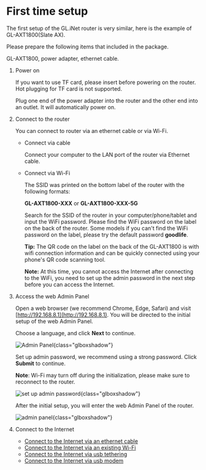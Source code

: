 # First time setup

The first setup of the GL.iNet router is very similar, here is the example of GL-AXT1800(Slate AX).

Please prepare the following items that included in the package.

GL-AXT1800, power adapter, ethernet cable.

1. Power on

    If you want to use TF card, please insert before powering on the router. Hot plugging for TF card is not supported.

    Plug one end of the power adapter into the router and the other end into an outlet. It will automatically power on.

2. Connect to the router

    You can connect to router via an ethernet cable or via Wi-Fi.

    * Connect via cable

        Connect your computer to the LAN port of the router via Ethernet cable.

    * Connect via Wi-Fi

        The SSID was printed on the bottom label of the router with the following formats:

        **GL-AXT1800-XXX** or **GL-AXT1800-XXX-5G**

        Search for the SSID of the router in your computer/phone/tablet and input the WiFi password. Please find the WiFi password on the label on the back of the router. Some models if you can't find the WiFi password on the label, please try the default password **goodlife**.

        **Tip:** The QR code on the label on the back of the GL-AXT1800 is with wifi connection information and can be quickly connected using your phone's QR code scanning tool.

        **Note:** At this time, you cannot access the Internet after connecting to the WiFi, you need to set up the admin password in the next step before you can access the Internet.

3. Access the web Admin Panel

    Open a web browser (we recommend Chrome, Edge, Safari) and visit [http://192.168.8.1](http://192.168.8.1). You will be directed to the initial setup of the web Admin Panel.

    Choose a language, and click **Next** to continue.

    ![Admin Panel](https://static.gl-inet.com/docs/en/4/tutorials/first_time_setup/admin_panel_first_time_login.png){class="glboxshadow"}

    Set up admin password, we recommend using a strong password. Click **Submit** to continue.

    **Note**: Wi-Fi may turn off during the initialization, please make sure to reconnect to the router.

    ![set up admin password](https://static.gl-inet.com/docs/en/4/tutorials/first_time_setup/set_up_your_admin_password.png){class="glboxshadow"}

    After the initial setup, you will enter the web Admin Panel of the router.

    ![admin panel](https://static.gl-inet.com/docs/en/4/tutorials/first_time_setup/admin_panel.png){class="glboxshadow"}

4. Connect to the Internet

    * [Connect to the Internet via an ethernet cable](../internet_ethernet)
    * [Connect to the Internet via an existing Wi-Fi](../internet_repeater)
    * [Connect to the Internet via usb tethering](../internet_tethering)
    * [Connect to the Internet via usb modem](../internet_cellular)
